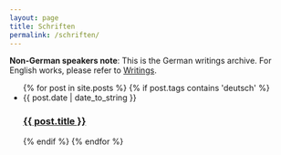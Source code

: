 ```yaml
---
layout: page
title: Schriften
permalink: /schriften/
---
```


**Non-German speakers note**: This is the German writings archive. For English works, please refer to [Writings](/writings).

<ul class="post-list">
{% for post in site.posts %}
	{% if post.tags contains 'deutsch' %}
		<li>
			<span>{{ post.date | date_to_string }}</span>
			<h3>
				<a href="{{post.url}}">{{ post.title }}</a>
			</h3>
		</li>
	{% endif %}
{% endfor %}
</ul>